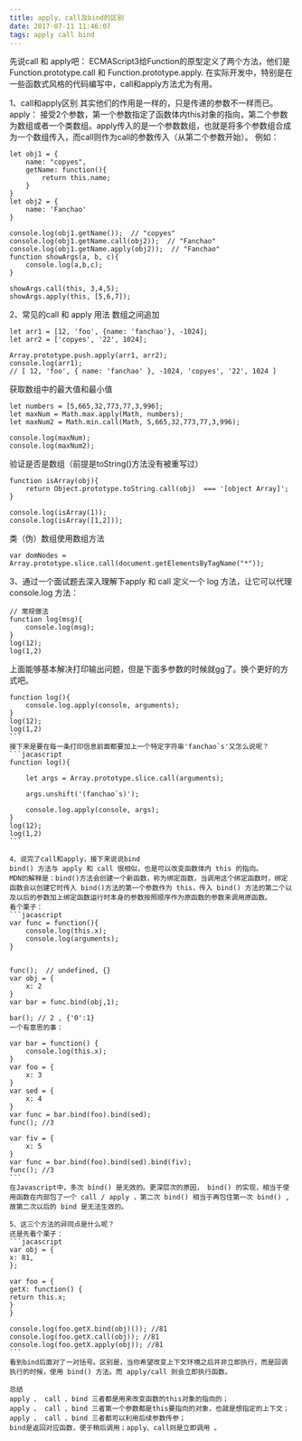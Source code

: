 ```yaml
---
title: apply、call及bind的区别
date: 2017-07-11 11:46:07
tags: apply call bind
---
```


先说call 和 apply吧：
ECMAScript3给Function的原型定义了两个方法，他们是Function.prototype.call 和 Function.prototype.apply. 在实际开发中，特别是在一些函数式风格的代码编写中，call和apply方法尤为有用。

1、call和apply区别
其实他们的作用是一样的，只是传递的参数不一样而已。
apply： 接受2个参数，第一个参数指定了函数体内this对象的指向，第二个参数为数组或者一个类数组。apply传入的是一个参数数组，也就是将多个参数组合成为一个数组传入，而call则作为call的参数传入（从第二个参数开始）。
例如：
```jacascript
let obj1 = {
    name: "copyes",
    getName: function(){
        return this.name;
    }
}
let obj2 = {
    name: 'Fanchao'
}

console.log(obj1.getName());  // "copyes"
console.log(obj1.getName.call(obj2));  // "Fanchao"
console.log(obj1.getName.apply(obj2));  // "Fanchao"
function showArgs(a, b, c){
    console.log(a,b,c);
}

showArgs.call(this, 3,4,5);
showArgs.apply(this, [5,6,7]);

```
2、常见的call 和 apply 用法
数组之间追加
```jacascript
let arr1 = [12, 'foo', {name: 'fanchao'}, -1024];
let arr2 = ['copyes', '22', 1024];

Array.prototype.push.apply(arr1, arr2);
console.log(arr1);
// [ 12, 'foo', { name: 'fanchao' }, -1024, 'copyes', '22', 1024 ]
```
获取数组中的最大值和最小值
```jacascript
let numbers = [5,665,32,773,77,3,996];
let maxNum = Math.max.apply(Math, numbers);
let maxNum2 = Math.min.call(Math, 5,665,32,773,77,3,996);

console.log(maxNum);
console.log(maxNum2);
```
验证是否是数组（前提是toString()方法没有被重写过）
```jacascript
function isArray(obj){
    return Object.prototype.toString.call(obj)  === '[object Array]';
}

console.log(isArray(1));
console.log(isArray([1,2]));
```
类（伪）数组使用数组方法
```jacascript
var domNodes = Array.prototype.slice.call(document.getElementsByTagName("*"));
```
3、通过一个面试题去深入理解下apply 和 call
定义一个 log 方法，让它可以代理 console.log 方法：
```jacascript
// 常规做法
function log(msg){
    console.log(msg);
}
log(12);
log(1,2)
```
上面能够基本解决打印输出问题，但是下面多参数的时候就gg了。换个更好的方式吧。
````jacascript
function log(){
    console.log.apply(console, arguments);
}
log(12);
log(1,2)
```
接下来是要在每一条打印信息前面都要加上一个特定字符串'fanchao`s'又怎么说呢？
```jacascript
function log(){

    let args = Array.prototype.slice.call(arguments);
    
    args.unshift('(fanchao`s)');

    console.log.apply(console, args);
}
log(12);
log(1,2)
```

4、说完了call和apply，接下来说说bind
bind() 方法与 apply 和 call 很相似，也是可以改变函数体内 this 的指向。
MDN的解释是：bind()方法会创建一个新函数，称为绑定函数，当调用这个绑定函数时，绑定函数会以创建它时传入 bind()方法的第一个参数作为 this，传入 bind() 方法的第二个以及以后的参数加上绑定函数运行时本身的参数按照顺序作为原函数的参数来调用原函数。
看个栗子：
```jacascript
var func = function(){
    console.log(this.x);
    console.log(arguments);
}

 
func();  // undefined, {}
var obj = {
    x: 2
}
var bar = func.bind(obj,1);

bar(); // 2 , {'0':1}
一个有意思的事：

var bar = function() {
    console.log(this.x);
}
var foo = {
    x: 3
}
var sed = {
    x: 4
}
var func = bar.bind(foo).bind(sed);
func(); //3

var fiv = {
    x: 5
}
var func = bar.bind(foo).bind(sed).bind(fiv);
func(); //3
```
在Javascript中，多次 bind() 是无效的。更深层次的原因， bind() 的实现，相当于使用函数在内部包了一个 call / apply ，第二次 bind() 相当于再包住第一次 bind() ,故第二次以后的 bind 是无法生效的。

5、这三个方法的异同点是什么呢？
还是先看个栗子：
```jacascript
var obj = {
x: 81,
};

var foo = {
getX: function() {
return this.x;
}
}

console.log(foo.getX.bind(obj)()); //81
console.log(foo.getX.call(obj)); //81
console.log(foo.getX.apply(obj)); //81
```
看到bind后面对了一对括号。区别是，当你希望改变上下文环境之后并非立即执行，而是回调执行的时候，使用 bind() 方法。而 apply/call 则会立即执行函数。

总结
apply 、 call 、bind 三者都是用来改变函数的this对象的指向的；
apply 、 call 、bind 三者第一个参数都是this要指向的对象，也就是想指定的上下文；
apply 、 call 、bind 三者都可以利用后续参数传参；
bind是返回对应函数，便于稍后调用；apply、call则是立即调用 。